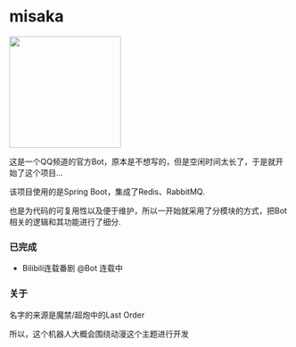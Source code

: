 # misaka

 <img style="width: 200px;height: 200px;" src="https://user-images.githubusercontent.com/38931843/144429412-e9442ed0-f2ec-4935-9b7c-88f0e3a469f5.png"/>

这是一个QQ频道的官方Bot，原本是不想写的，但是空闲时间太长了，于是就开始了这个项目...

该项目使用的是Spring Boot，集成了Redis、RabbitMQ.

也是为代码的可复用性以及便于维护，所以一开始就采用了分模块的方式，把Bot相关的逻辑和其功能进行了细分.




### 已完成
- Bilibili连载番剧                  @Bot 连载中



### 关于
名字的来源是魔禁/超炮中的Last Order

所以，这个机器人大概会围绕动漫这个主题进行开发
